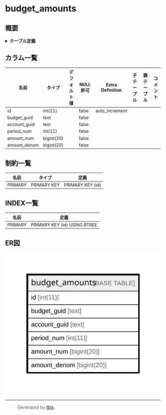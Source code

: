 # budget_amounts

## 概要

<details>
<summary><strong>テーブル定義</strong></summary>

```sql
CREATE TABLE `budget_amounts` (
  `id` int(11) NOT NULL AUTO_INCREMENT,
  `budget_guid` text NOT NULL,
  `account_guid` text NOT NULL,
  `period_num` int(11) NOT NULL,
  `amount_num` bigint(20) NOT NULL,
  `amount_denom` bigint(20) NOT NULL,
  PRIMARY KEY (`id`)
) ENGINE=InnoDB DEFAULT CHARSET=utf8mb4 COLLATE=utf8mb4_general_ci
```

</details>

## カラム一覧

| 名前           | タイプ        | デフォルト値       | NULL許可   | Extra Definition | 子テーブル      | 親テーブル      | コメント     |
| ------------ | ---------- | ------------ | -------- | ---------------- | ---------- | ---------- | -------- |
| id           | int(11)    |              | false    | auto_increment   |            |            |          |
| budget_guid  | text       |              | false    |                  |            |            |          |
| account_guid | text       |              | false    |                  |            |            |          |
| period_num   | int(11)    |              | false    |                  |            |            |          |
| amount_num   | bigint(20) |              | false    |                  |            |            |          |
| amount_denom | bigint(20) |              | false    |                  |            |            |          |

## 制約一覧

| 名前      | タイプ         | 定義               |
| ------- | ----------- | ---------------- |
| PRIMARY | PRIMARY KEY | PRIMARY KEY (id) |

## INDEX一覧

| 名前      | 定義                           |
| ------- | ---------------------------- |
| PRIMARY | PRIMARY KEY (id) USING BTREE |

## ER図

![er](budget_amounts.svg)

---

> Generated by [tbls](https://github.com/k1LoW/tbls)
